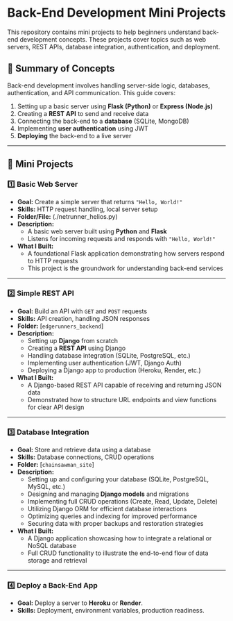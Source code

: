 # Back-End Development Mini Projects

This repository contains mini projects to help beginners understand back-end development concepts. These projects cover topics such as web servers, REST APIs, database integration, authentication, and deployment.

## 📝 Summary of Concepts

Back-end development involves handling server-side logic, databases, authentication, and API communication. This guide covers:

1. Setting up a basic server using **Flask (Python)** or **Express (Node.js)**
2. Creating a **REST API** to send and receive data
3. Connecting the back-end to a **database** (SQLite, MongoDB)
4. Implementing **user authentication** using JWT
5. **Deploying** the back-end to a live server

---

## 📌 Mini Projects

### 1️⃣ **Basic Web Server**
- **Goal:** Create a simple server that returns `"Hello, World!"`  
- **Skills:** HTTP request handling, local server setup  
- **Folder/File:** (./netrunner_helios.py)  
- **Description:**  
  - A basic web server built using **Python** and **Flask**  
  - Listens for incoming requests and responds with `"Hello, World!"`  
- **What I Built:**  
  - A foundational Flask application demonstrating how servers respond to HTTP requests  
  - This project is the groundwork for understanding back-end services

---

### 2️⃣ **Simple REST API**
- **Goal:** Build an API with `GET` and `POST` requests  
- **Skills:** API creation, handling JSON responses  
- **Folder:** [`edgerunners_backend`]
- **Description:**  
  - Setting up **Django** from scratch  
  - Creating a **REST API** using Django  
  - Handling database integration (SQLite, PostgreSQL, etc.)  
  - Implementing user authentication (JWT, Django Auth)  
  - Deploying a Django app to production (Heroku, Render, etc.)  
- **What I Built:**  
  - A Django-based REST API capable of receiving and returning JSON data  
  - Demonstrated how to structure URL endpoints and view functions for clear API design  

---

### 3️⃣ **Database Integration**
- **Goal:** Store and retrieve data using a database  
- **Skills:** Database connections, CRUD operations  
- **Folder:** [`chainsawman_site`]
- **Description:**  
  - Setting up and configuring your database (SQLite, PostgreSQL, MySQL, etc.)  
  - Designing and managing **Django models** and migrations  
  - Implementing full CRUD operations (Create, Read, Update, Delete)  
  - Utilizing Django ORM for efficient database interactions  
  - Optimizing queries and indexing for improved performance  
  - Securing data with proper backups and restoration strategies  
- **What I Built:**  
  - A Django application showcasing how to integrate a relational or NoSQL database  
  - Full CRUD functionality to illustrate the end-to-end flow of data storage and retrieval

---

### **4️⃣ Deploy a Back-End App**
- **Goal:** Deploy a server to **Heroku** or **Render**.
- **Skills:** Deployment, environment variables, production readiness.
